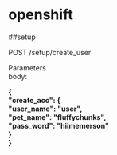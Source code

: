 # openshift

##setup

POST /setup/create_user


Parameters  
body:  

**{  
  "create_acc": {  
    "user_name": "user",  
    "pet_name": "fluffychunks",  
    "pass_word": "hiimemerson"  
  }  
}**  
